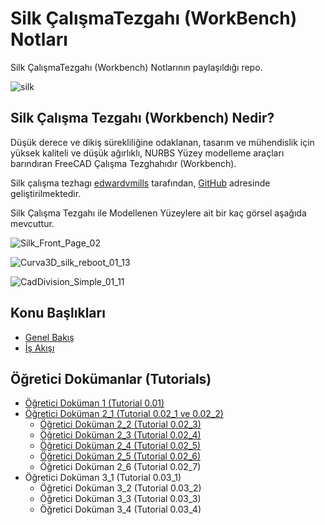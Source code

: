 # Silk ÇalışmaTezgahı (WorkBench) Notları

Silk ÇalışmaTezgahı (Workbench) Notlarının paylaşıldığı repo.

![silk](https://github.com/edwardvmills/Silk/raw/master/Resources/Demo_files/Silk_Demo_02.png?raw=true)

## Silk Çalışma Tezgahı (Workbench) Nedir?

Düşük derece ve dikiş sürekliliğine odaklanan, tasarım ve mühendislik için yüksek kaliteli ve düşük ağırlıklı, NURBS Yüzey modelleme araçları barındıran FreeCAD Çalışma Tezghahıdır (Workbench).

Silk çalışma tezhagı [edwardvmills](https://edwardvmills.github.io/Silk/) tarafından, [GitHub](https://github.com/edwardvmills/Silk) adresinde geliştirilmektedir.

Silk Çalışma Tezgahı ile Modellenen Yüzeylere ait bir kaç görsel aşağıda mevcuttur.

![Silk_Front_Page_02](https://raw.githubusercontent.com/edwardvmills/Silk/master/Resources/Demo_files/Silk_Front_Page_02.png)

![Curva3D_silk_reboot_01_13](https://raw.githubusercontent.com/edwardvmills/Silk/master/Resources/Demo_files/Curva3D_silk_reboot_01_13.PNG)

![CadDivision_Simple_01_11](https://raw.githubusercontent.com/edwardvmills/Silk/master/Resources/Demo_files/CadDivision_Simple_01_11.PNG)

## Konu Başlıkları

+ [Genel Bakış](01_genel_bakis.md)
+ [İş Akışı](02_is_akisi.md)

## Öğretici Dokümanlar (Tutorials)

+ [Öğretici Doküman 1 (Tutorial 0.01)](egitim_1.md)
+ [Öğretici Doküman 2_1 (Tutorial 0.02_1 ve 0.02_2)](egitim_2-1.md)
  + [Öğretici Doküman 2_2 (Tutorial 0.02_3)](egitim_2-2.md)
  + [Öğretici Doküman 2_3 (Tutorial 0.02_4)](egitim_2-3.md)
  + [Öğretici Doküman 2_4 (Tutorial 0.02_5)](egitim_2-4.md)
  + [Öğretici Doküman 2_5 (Tutorial 0.02_6)](egitim_2-5.md)
  + Öğretici Doküman 2_6 (Tutorial 0.02_7)
+ Öğretici Doküman 3_1 (Tutorial 0.03_1)
  + Öğretici Doküman 3_2 (Tutorial 0.03_2)
  + Öğretici Doküman 3_3 (Tutorial 0.03_3)
  + Öğretici Doküman 3_4 (Tutorial 0.03_4)
